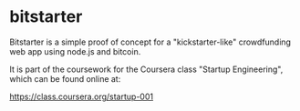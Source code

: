 bitstarter
==========

Bitstarter is a simple proof of concept for a "kickstarter-like" crowdfunding web app using node.js and bitcoin.

It is part of the coursework for the Coursera class "Startup Engineering", which can be found online at:

https://class.coursera.org/startup-001


